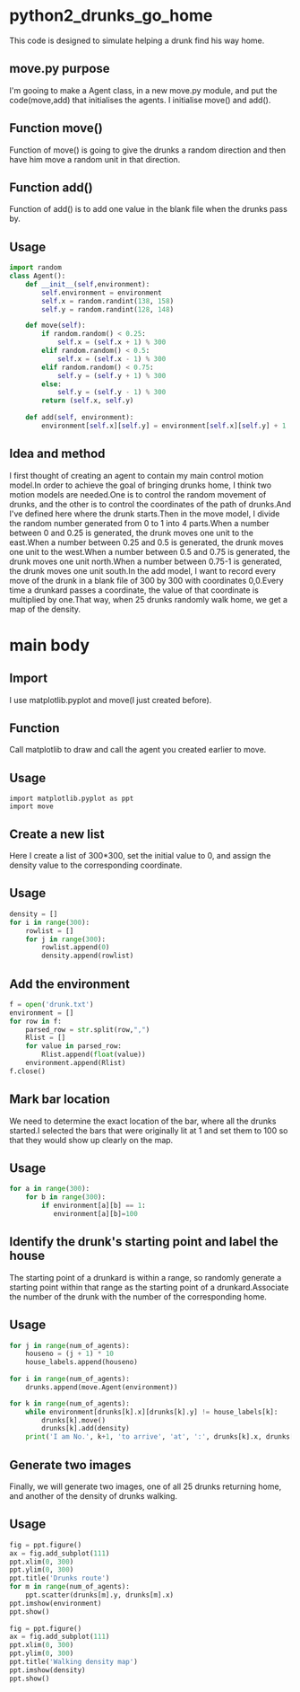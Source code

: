 # python2_drunks_go_home
This code is designed to simulate helping a drunk find his way home.
## move.py purpose
I'm gooing to make a Agent class, in a new move.py module, and put the code(move,add) that initialises the agents. I initialise move() and add().
## Function move()
Function of move() is going to give the drunks a random direction and then have him move a random unit in that direction.
## Function add()
Function of add() is to add one value in the blank file when the drunks pass by.
## Usage  
```python
import random
class Agent():
    def __init__(self,environment):
        self.environment = environment
        self.x = random.randint(138, 158)
        self.y = random.randint(128, 148)

    def move(self):
        if random.random() < 0.25:
            self.x = (self.x + 1) % 300
        elif random.random() < 0.5:
            self.x = (self.x - 1) % 300
        elif random.random() < 0.75:
            self.y = (self.y + 1) % 300
        else:
            self.y = (self.y - 1) % 300
        return (self.x, self.y)
    
    def add(self, environment):
        environment[self.x][self.y] = environment[self.x][self.y] + 1
```  
## Idea and method
I first thought of creating an agent to contain my main control motion model.In order to achieve the goal of bringing drunks home, I think two motion models are needed.One is to control the random movement of drunks, and the other is to control the coordinates of the path of drunks.And I've defined here where the drunk starts.Then in the move model, I divide the random number generated from 0 to 1 into 4 parts.When a number between 0 and 0.25 is generated, the drunk moves one unit to the east.When a number between 0.25 and 0.5 is generated, the drunk moves one unit to the west.When a number between 0.5 and 0.75 is generated, the drunk moves one unit north.When a number between 0.75-1 is generated, the drunk moves one unit south.In the add model, I want to record every move of the drunk in a blank file of 300 by 300 with coordinates 0,0.Every time a drunkard passes a coordinate, the value of that coordinate is multiplied by one.That way, when 25 drunks randomly walk home, we get a map of the density.
# main body
## Import
I use matplotlib.pyplot and move(I just created before).
## Function
Call matplotlib to draw and call the agent you created earlier to move.
## Usage
``` pyhton
import matplotlib.pyplot as ppt
import move
```
## Create a new list
Here I create a list of 300*300, set the initial value to 0, and assign the density value to the corresponding coordinate.
## Usage
``` python
density = []
for i in range(300):
    rowlist = []
    for j in range(300):
        rowlist.append(0)
        density.append(rowlist)
```
## Add the environment
``` python
f = open('drunk.txt') 
environment = []
for row in f:			
    parsed_row = str.split(row,",")
    Rlist = []
    for value in parsed_row:				
        Rlist.append(float(value))
    environment.append(Rlist)
f.close()
```
## Mark bar location
We need to determine the exact location of the bar, where all the drunks started.I selected the bars that were originally lit at 1 and set them to 100 so that they would show up clearly on the map.
## Usage
``` python
for a in range(300):
    for b in range(300):
        if environment[a][b] == 1:
           environment[a][b]=100
```
## Identify the drunk's starting point and label the house
The starting point of a drunkard is within a range, so randomly generate a starting point within that range as the starting point of a drunkard.Associate the number of the drunk with the number of the corresponding home.
## Usage
``` python
for j in range(num_of_agents):
    houseno = (j + 1) * 10
    house_labels.append(houseno)
    
for i in range(num_of_agents):
    drunks.append(move.Agent(environment))

for k in range(num_of_agents):
    while environment[drunks[k].x][drunks[k].y] != house_labels[k]:
        drunks[k].move()
        drunks[k].add(density)
    print('I am No.', k+1, 'to arrive', 'at', ':', drunks[k].x, drunks[k].y)
```
## Generate two images
Finally, we will generate two images, one of all 25 drunks returning home, and another of the density of drunks walking.
## Usage
``` python
fig = ppt.figure()
ax = fig.add_subplot(111)
ppt.xlim(0, 300)
ppt.ylim(0, 300)
ppt.title('Drunks route')
for m in range(num_of_agents):
    ppt.scatter(drunks[m].y, drunks[m].x)
ppt.imshow(environment)
ppt.show()        
            
fig = ppt.figure()
ax = fig.add_subplot(111)
ppt.xlim(0, 300)
ppt.ylim(0, 300)
ppt.title('Walking density map')
ppt.imshow(density)
ppt.show()
```
